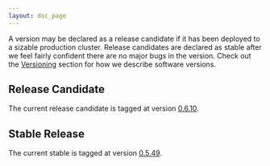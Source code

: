 ```yaml
---
layout: doc_page
---
```

A version may be declared as a release candidate if it has been deployed to a sizable production cluster. Release candidates are declared as stable after we feel fairly confident there are no major bugs in the version. Check out the [Versioning](Versioning.html) section for how we describe software versions.

Release Candidate
-----------------

The current release candidate is tagged at version [0.6.10](https://github.com/metamx/druid/tree/druid-0.6.10).

Stable Release
--------------

The current stable is tagged at version [0.5.49](https://github.com/metamx/druid/tree/druid-0.5.49).
